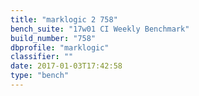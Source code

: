 ```yaml
---
title: "marklogic 2 758"
bench_suite: "17w01 CI Weekly Benchmark"
build_number: "758"
dbprofile: "marklogic"
classifier: ""
date: 2017-01-03T17:42:58
type: "bench"
---
```

